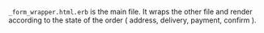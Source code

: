 `_form_wrapper.html.erb` is the main file. It wraps the other file and render according to the state of the order ( address, delivery, payment, confirm ).
